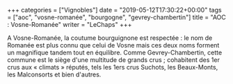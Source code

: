 +++
categories = ["Vignobles"]
date = "2019-05-12T17:30:22+00:00"
tags = ["aoc", "vosne-romanée", "bourgogne", "gevrey-chambertin"]
title = "AOC : Vosne-Romanée"
writer = "LeChaps"
+++

A Vosne-Romanée, la coutume bourguignone est respectée : le nom de Romanée est plus connu que celui de Vosne mais ces deux noms forment un magnifique tandem tout en équilibre. Comme Gevrey-Chambertin, cette commune est le siège d'une multitude de grands crus ; cohabitent des 1er crus aux « climats » réputés, tels les 1ers crus Suchots, les Beaux-Monts, les Malconsorts et bien d'autres.
